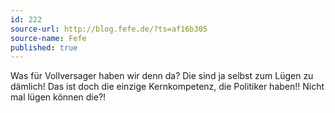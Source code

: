```yaml
---
id: 222
source-url: http://blog.fefe.de/?ts=af16b305
source-name: Fefe
published: true
---
```


<p>Was für Vollversager haben wir denn da? Die sind ja selbst zum Lügen zu dämlich! Das ist doch die einzige Kernkompetenz, die Politiker haben!! Nicht mal lügen können die?!</p>


